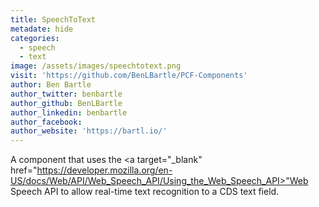 ```yaml
---
title: SpeechToText
metadate: hide
categories:
  - speech
  - text
image: /assets/images/speechtotext.png
visit: 'https://github.com/BenLBartle/PCF-Components'
author: Ben Bartle
author_twitter: benbartle
author_github: BenLBartle
author_linkedin: benbartle
author_facebook:
author_website: 'https://bartl.io/'
---
```


A component that uses the <a target="_blank" href="https://developer.mozilla.org/en-US/docs/Web/API/Web_Speech_API/Using_the_Web_Speech_API>"Web Speech API</a> to allow real-time text recognition to a CDS text field.

